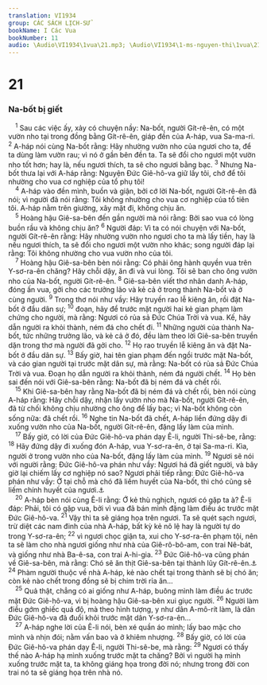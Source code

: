 ```yaml
---
translation: VI1934
group: CÁC SÁCH LỊCH-SỬ
bookName: I Các Vua 
bookNumber: 11
audio: \Audio\VI1934\1vua\21.mp3; \Audio\VI1934\1-ms-nguyen-thi\1vua\21.mp3
---
```


<div class="title"><h1>21</h1><h3>Na-bốt bị giết</h3></div>
<span class="verse 1vua_21_1"> <sup>1</sup> Sau các việc ấy, xảy có chuyện nầy: Na-bốt, người Gít-rê-ên, có một vườn nho tại trong đồng bằng Gít-rê-ên, giáp đền của A-háp, vua Sa-ma-ri. </span>
<span class="verse 1vua_21_2"><sup>2</sup> A-háp nói cùng Na-bốt rằng: Hãy nhường vườn nho của ngươi cho ta, để ta dùng làm vườn rau; vì nó ở gần bên đền ta. Ta sẽ đổi cho ngươi một vườn nho tốt hơn; hay là, nếu ngươi thích, ta sẽ cho ngươi bằng bạc. </span>
<span class="verse 1vua_21_3"><sup>3</sup> Nhưng Na-bốt thưa lại với A-háp rằng: Nguyện Đức Giê-hô-va giữ lấy tôi, chớ để tôi nhường cho vua cơ nghiệp của tổ phụ tôi! <br/></span>
<span class="verse 1vua_21_4"> <sup>4</sup> A-háp vào đền mình, buồn và giận, bởi cớ lời Na-bốt, người Gít-rê-ên đã nói; vì người đã nói rằng: Tôi không nhường cho vua cơ nghiệp của tổ tiên tôi. A-háp nằm trên giường, xây mặt đi, không chịu ăn. <br/></span>
<span class="verse 1vua_21_5"> <sup>5</sup> Hoàng hậu Giê-sa-bên đến gần người mà nói rằng: Bởi sao vua có lòng buồn rầu và không chịu ăn? </span>
<span class="verse 1vua_21_6"><sup>6</sup> Người đáp: Vì ta có nói chuyện với Na-bốt, người Gít-rê-ên rằng: Hãy nhường vườn nho ngươi cho ta mà lấy tiền, hay là nếu ngươi thích, ta sẽ đổi cho ngươi một vườn nho khác; song người đáp lại rằng: Tôi không nhường cho vua vườn nho của tôi. <br/></span>
<span class="verse 1vua_21_7"> <sup>7</sup> Hoàng hậu Giê-sa-bên bèn nói rằng: Có phải ông hành quyền vua trên Y-sơ-ra-ên chăng? Hãy chỗi dậy, ăn đi và vui lòng. Tôi sẽ ban cho ông vườn nho của Na-bốt, người Gít-rê-ên. </span>
<span class="verse 1vua_21_8"><sup>8</sup> Giê-sa-bên viết thơ nhân danh A-háp, đóng ấn vua, gởi cho các trưởng lão và kẻ cả ở trong thành Na-bốt và ở cùng người. </span>
<span class="verse 1vua_21_9"><sup>9</sup> Trong thơ nói như vầy: Hãy truyền rao lễ kiêng ăn, rồi đặt Na-bốt ở đầu dân sự; </span>
<span class="verse 1vua_21_10"><sup>10</sup> đoạn, hãy để trước mặt người hai kẻ gian phạm làm chứng cho người, mà rằng: Ngươi có rủa sả Đức Chúa Trời và vua. Kế, hãy dẫn người ra khỏi thành, ném đá cho chết đi. </span>
<span class="verse 1vua_21_11"><sup>11</sup> Những người của thành Na-bốt, tức những trưởng lão, và kẻ cả ở đó, đều làm theo lời Giê-sa-bên truyền dặn trong thơ mà người đã gởi cho. </span>
<span class="verse 1vua_21_12"><sup>12</sup> Họ rao truyền lễ kiêng ăn và đặt Na-bốt ở đầu dân sự. </span>
<span class="verse 1vua_21_13"><sup>13</sup> Bấy giờ, hai tên gian phạm đến ngồi trước mặt Na-bốt, và cáo gian người tại trước mặt dân sự, mà rằng: Na-bốt có rủa sả Đức Chúa Trời và vua. Đoạn họ dẫn người ra khỏi thành, ném đá người chết. </span>
<span class="verse 1vua_21_14"><sup>14</sup> Họ bèn sai đến nói với Giê-sa-bên rằng: Na-bốt đã bị ném đá và chết rồi. <br/></span>
<span class="verse 1vua_21_15"> <sup>15</sup> Khi Giê-sa-bên hay rằng Na-bốt đã bị ném đá và chết rồi, bèn nói cùng A-háp rằng: Hãy chỗi dậy, nhận lấy vườn nho mà Na-bốt, người Gít-rê-ên, đã từ chối không chịu nhường cho ông để lấy bạc; vì Na-bốt không còn sống nữa: đã chết rồi. </span>
<span class="verse 1vua_21_16"><sup>16</sup> Nghe tin Na-bốt đã chết, A-háp liền đứng dậy đi xuống vườn nho của Na-bốt, người Gít-rê-ên, đặng lấy làm của mình. <br/></span>
<span class="verse 1vua_21_17"> <sup>17</sup> Bấy giờ, có lời của Đức Giê-hô-va phán dạy Ê-li, người Thi-sê-be, rằng: </span>
<span class="verse 1vua_21_18"><sup>18</sup> Hãy đứng dậy đi xuống đón A-háp, vua Y-sơ-ra-ên, ở tại Sa-ma-ri. Kìa, người ở trong vườn nho của Na-bốt, đặng lấy làm của mình. </span>
<span class="verse 1vua_21_19"><sup>19</sup> Ngươi sẽ nói với người rằng: Đức Giê-hô-va phán như vầy: Ngươi há đã giết người, và bây giờ lại chiếm lấy cơ nghiệp nó sao? Ngươi phải tiếp rằng: Đức Giê-hô-va phán như vầy: Ở tại chỗ mà chó đã liếm huyết của Na-bốt, thì chó cũng sẽ liếm chính huyết của ngươi.<a data-toggle="tooltip" data-placement="bottom" title="1Vua 22:38">⚓</a><br/></span>
<span class="verse 1vua_21_20"> <sup>20</sup> A-háp bèn nói cùng Ê-li rằng: Ớ kẻ thù nghịch, ngươi có gặp ta à? Ê-li đáp: Phải, tôi có gặp vua, bởi vì vua đã bán mình đặng làm điều ác trước mặt Đức Giê-hô-va. </span>
<span class="verse 1vua_21_21"><sup>21</sup> Vậy thì ta sẽ giáng họa trên ngươi. Ta sẽ quét sạch ngươi, trừ diệt các nam đinh của nhà A-háp, bất kỳ kẻ nô lệ hay là người tự do trong Y-sơ-ra-ên; </span>
<span class="verse 1vua_21_22"><sup>22</sup> vì ngươi chọc giận ta, xui cho Y-sơ-ra-ên phạm tội, nên ta sẽ làm cho nhà ngươi giống như nhà của Giê-rô-bô-am, con trai Nê-bát, và giống như nhà Ba-ê-sa, con trai A-hi-gia. </span>
<span class="verse 1vua_21_23"><sup>23</sup> Đức Giê-hô-va cũng phán về Giê-sa-bên, mà rằng: Chó sẽ ăn thịt Giê-sa-bên tại thành lũy Gít-rê-ên.<a data-toggle="tooltip" data-placement="bottom" title="2Vua 9:36">⚓</a></span>
<span class="verse 1vua_21_24"><sup>24</sup> Phàm người thuộc về nhà A-háp, kẻ nào chết tại trong thành sẽ bị chó ăn; còn kẻ nào chết trong đồng sẽ bị chim trời rỉa ăn… <br/></span>
<span class="verse 1vua_21_25"> <sup>25</sup> Quả thật, chẳng có ai giống như A-háp, buông mình làm điều ác trước mặt Đức Giê-hô-va, vì bị hoàng hậu Giê-sa-bên xui giục người. </span>
<span class="verse 1vua_21_26"><sup>26</sup> Người làm điều gớm ghiếc quá độ, mà theo hình tượng, y như dân A-mô-rít làm, là dân Đức Giê-hô-va đã đuổi khỏi trước mặt dân Y-sơ-ra-ên… <br/></span>
<span class="verse 1vua_21_27"> <sup>27</sup> A-háp nghe lời của Ê-li nói, bèn xé quần áo mình; lấy bao mặc cho mình và nhịn đói; nằm vấn bao và ở khiêm nhượng. </span>
<span class="verse 1vua_21_28"><sup>28</sup> Bấy giờ, có lời của Đức Giê-hô-va phán dạy Ê-li, người Thi-sê-be, mà rằng: </span>
<span class="verse 1vua_21_29"><sup>29</sup> Ngươi có thấy thế nào A-háp hạ mình xuống trước mặt ta chăng? Bởi vì người hạ mình xuống trước mặt ta, ta không giáng họa trong đời nó; nhưng trong đời con trai nó ta sẽ giáng họa trên nhà nó. <br/></span>
